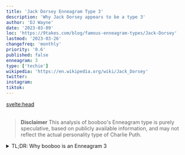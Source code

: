 ```yaml
---
title: 'Jack Dorsey Enneagram Type 3'
description: 'Why Jack Dorsey appears to be a type 3'
author: 'DJ Wayne'
date: '2023-03-09'
loc: 'https://9takes.com/blog/famous-enneagram-types/Jack-Dorsey'
lastmod: '2023-03-26'
changefreq: 'monthly'
priority: '0.6'
published: false
enneagram: 3
type: ['techie']
wikipedia: 'https://en.wikipedia.org/wiki/Jack_Dorsey'
twitter:
instagram:
tiktok:
---
```




<svelte:head>

  <meta property="og:image" content="https://9takes.com/types/5s/booboo.webp" />
  <link rel="canonical" href="https://9takes.com/blog/famous-enneagram-types/booboo">
</svelte:head>
<script>
	import  PopCard  from "../../../lib/components/atoms/PopCard.svelte";
</script>
<div
	style="display: flex;
    justify-content: center;
    margin: 1rem 0;
	"
>
	<PopCard
		image={`/types/5s/${'booboo'}.webp`}
		showIcon={false}
		text="booboo"
		subtext=""
	/>
</div>

> **Disclaimer** This analysis of booboo's Enneagram type is purely speculative, based on publicly available information, and may not reflect the actual personality type of Charlie Puth.

<details>
<summary class="accordion">TL;DR: Why booboo is an Enneagram 3</summary>
<div class="panel">
<ul>
<li></li>
<li></li>
<li></li>
<li></li>
</ul>
  </div>
</details>

<p class="firstLetter"></p>
